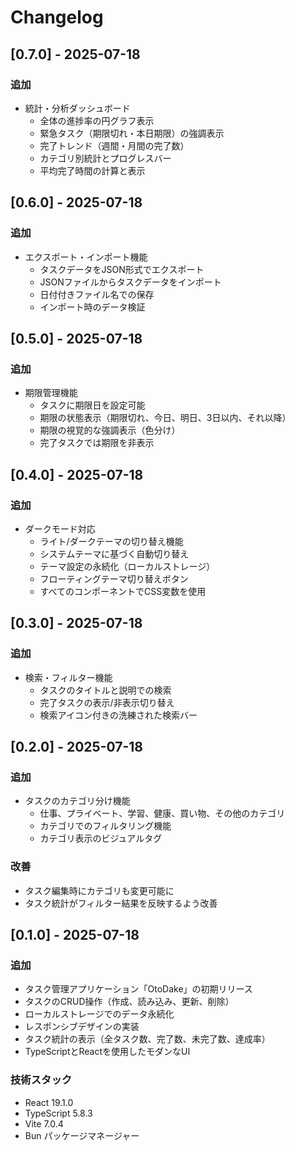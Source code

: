 # Changelog

## [0.7.0] - 2025-07-18

### 追加
- 統計・分析ダッシュボード
  - 全体の進捗率の円グラフ表示
  - 緊急タスク（期限切れ・本日期限）の強調表示
  - 完了トレンド（週間・月間の完了数）
  - カテゴリ別統計とプログレスバー
  - 平均完了時間の計算と表示

## [0.6.0] - 2025-07-18

### 追加
- エクスポート・インポート機能
  - タスクデータをJSON形式でエクスポート
  - JSONファイルからタスクデータをインポート
  - 日付付きファイル名での保存
  - インポート時のデータ検証

## [0.5.0] - 2025-07-18

### 追加
- 期限管理機能
  - タスクに期限日を設定可能
  - 期限の状態表示（期限切れ、今日、明日、3日以内、それ以降）
  - 期限の視覚的な強調表示（色分け）
  - 完了タスクでは期限を非表示

## [0.4.0] - 2025-07-18

### 追加
- ダークモード対応
  - ライト/ダークテーマの切り替え機能
  - システムテーマに基づく自動切り替え
  - テーマ設定の永続化（ローカルストレージ）
  - フローティングテーマ切り替えボタン
  - すべてのコンポーネントでCSS変数を使用

## [0.3.0] - 2025-07-18

### 追加
- 検索・フィルター機能
  - タスクのタイトルと説明での検索
  - 完了タスクの表示/非表示切り替え
  - 検索アイコン付きの洗練された検索バー

## [0.2.0] - 2025-07-18

### 追加
- タスクのカテゴリ分け機能
  - 仕事、プライベート、学習、健康、買い物、その他のカテゴリ
  - カテゴリでのフィルタリング機能
  - カテゴリ表示のビジュアルタグ

### 改善
- タスク編集時にカテゴリも変更可能に
- タスク統計がフィルター結果を反映するよう改善

## [0.1.0] - 2025-07-18

### 追加
- タスク管理アプリケーション「OtoDake」の初期リリース
- タスクのCRUD操作（作成、読み込み、更新、削除）
- ローカルストレージでのデータ永続化
- レスポンシブデザインの実装
- タスク統計の表示（全タスク数、完了数、未完了数、達成率）
- TypeScriptとReactを使用したモダンなUI

### 技術スタック
- React 19.1.0
- TypeScript 5.8.3
- Vite 7.0.4
- Bun パッケージマネージャー